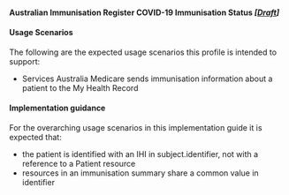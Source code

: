 #### Australian Immunisation Register COVID-19 Immunisation Status *[[Draft](http://hl7.org/fhir/stu3/valueset-publication-status.html)]*

#### Usage Scenarios
The following are the expected usage scenarios this profile is intended to support:
* Services Australia Medicare sends immunisation information about a patient to the My Health Record

#### Implementation guidance
For the overarching usage scenarios in this implementation guide it is expected that:
* the patient is identified with an IHI in subject.identifier, not with a reference to a Patient resource
* resources in an immunisation summary share a common value in identifier